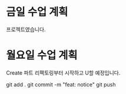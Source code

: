 # 금일 수업 계획
프로젝트였습니다.

# 월요일 수업 계획
Create 파트 리팩토링부터 시작하고 U할 예정입니다.

git add .
git commit -m "feat: notice"
git push